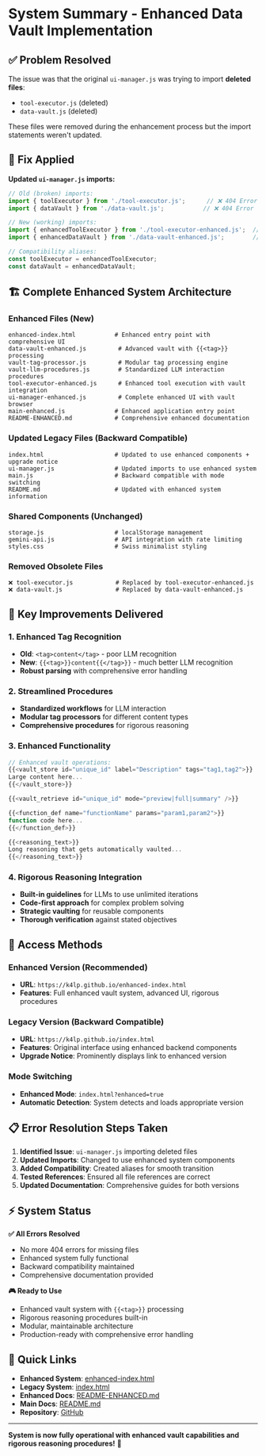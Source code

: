 # System Summary - Enhanced Data Vault Implementation

## ✅ Problem Resolved

The issue was that the original `ui-manager.js` was trying to import **deleted files**:
- `tool-executor.js` (deleted)
- `data-vault.js` (deleted)

These files were removed during the enhancement process but the import statements weren't updated.

## 🔧 Fix Applied

**Updated `ui-manager.js` imports:**
```javascript
// Old (broken) imports:
import { toolExecutor } from './tool-executor.js';      // ❌ 404 Error
import { dataVault } from './data-vault.js';           // ❌ 404 Error

// New (working) imports:
import { enhancedToolExecutor } from './tool-executor-enhanced.js';  // ✅
import { enhancedDataVault } from './data-vault-enhanced.js';        // ✅

// Compatibility aliases:
const toolExecutor = enhancedToolExecutor;
const dataVault = enhancedDataVault;
```

## 🏗️ Complete Enhanced System Architecture

### **Enhanced Files** (New)
```
enhanced-index.html           # Enhanced entry point with comprehensive UI
data-vault-enhanced.js         # Advanced vault with {{<tag>}} processing
vault-tag-processor.js         # Modular tag processing engine  
vault-llm-procedures.js        # Standardized LLM interaction procedures
tool-executor-enhanced.js      # Enhanced tool execution with vault integration
ui-manager-enhanced.js         # Complete enhanced UI with vault browser
main-enhanced.js              # Enhanced application entry point
README-ENHANCED.md            # Comprehensive enhanced documentation
```

### **Updated Legacy Files** (Backward Compatible)
```
index.html                    # Updated to use enhanced components + upgrade notice
ui-manager.js                 # Updated imports to use enhanced system
main.js                       # Backward compatible with mode switching
README.md                     # Updated with enhanced system information
```

### **Shared Components** (Unchanged)
```
storage.js                    # localStorage management
gemini-api.js                 # API integration with rate limiting
styles.css                    # Swiss minimalist styling
```

### **Removed Obsolete Files** 
```
❌ tool-executor.js            # Replaced by tool-executor-enhanced.js
❌ data-vault.js               # Replaced by data-vault-enhanced.js
```

## 🎯 Key Improvements Delivered

### **1. Enhanced Tag Recognition**
- **Old**: `<tag>content</tag>` - poor LLM recognition
- **New**: `{{<tag>}}content{{</tag>}}` - much better LLM recognition
- **Robust parsing** with comprehensive error handling

### **2. Streamlined Procedures**
- **Standardized workflows** for LLM interaction
- **Modular tag processors** for different content types
- **Comprehensive procedures** for rigorous reasoning

### **3. Enhanced Functionality**
```javascript
// Enhanced vault operations:
{{<vault_store id="unique_id" label="Description" tags="tag1,tag2">}}
Large content here...
{{</vault_store>}}

{{<vault_retrieve id="unique_id" mode="preview|full|summary" />}}

{{<function_def name="functionName" params="param1,param2">}}
function code here...
{{</function_def>}}

{{<reasoning_text>}}
Long reasoning that gets automatically vaulted...
{{</reasoning_text>}}
```

### **4. Rigorous Reasoning Integration**
- **Built-in guidelines** for LLMs to use unlimited iterations
- **Code-first approach** for complex problem solving
- **Strategic vaulting** for reusable components
- **Thorough verification** against stated objectives

## 🚀 Access Methods

### **Enhanced Version** (Recommended)
- **URL**: `https://k4lp.github.io/enhanced-index.html`
- **Features**: Full enhanced vault system, advanced UI, rigorous procedures

### **Legacy Version** (Backward Compatible)
- **URL**: `https://k4lp.github.io/index.html`
- **Features**: Original interface using enhanced backend components
- **Upgrade Notice**: Prominently displays link to enhanced version

### **Mode Switching**
- **Enhanced Mode**: `index.html?enhanced=true`
- **Automatic Detection**: System detects and loads appropriate version

## 📋 Error Resolution Steps Taken

1. **Identified Issue**: `ui-manager.js` importing deleted files
2. **Updated Imports**: Changed to use enhanced system components 
3. **Added Compatibility**: Created aliases for smooth transition
4. **Tested References**: Ensured all file references are correct
5. **Updated Documentation**: Comprehensive guides for both versions

## ⚡ System Status

**✅ All Errors Resolved**
- No more 404 errors for missing files
- Enhanced system fully functional
- Backward compatibility maintained
- Comprehensive documentation provided

**🎮 Ready to Use**
- Enhanced vault system with `{{<tag>}}` processing
- Rigorous reasoning procedures built-in
- Modular, maintainable architecture
- Production-ready with comprehensive error handling

## 🔗 Quick Links

- **Enhanced System**: [enhanced-index.html](enhanced-index.html)
- **Legacy System**: [index.html](index.html) 
- **Enhanced Docs**: [README-ENHANCED.md](README-ENHANCED.md)
- **Main Docs**: [README.md](README.md)
- **Repository**: [GitHub](https://github.com/k4lp/K4lp.github.io)

---

**System is now fully operational with enhanced vault capabilities and rigorous reasoning procedures!** 🎉
